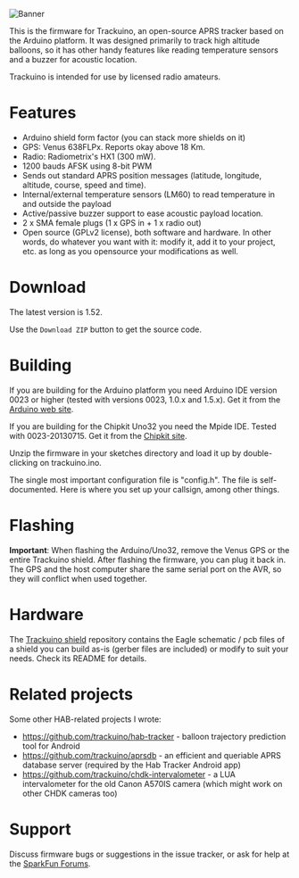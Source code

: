 ![Banner](https://github.com/trackuino/trackuino/wiki/img/trackuino-banner-narrow.png)

This is the firmware for Trackuino, an open-source APRS tracker based on the Arduino platform. It was designed primarily to track high altitude balloons, so it has other handy features like reading temperature sensors and a buzzer for acoustic location.

Trackuino is intended for use by licensed radio amateurs.

Features
========

 * Arduino shield form factor (you can stack more shields on it)
 * GPS: Venus 638FLPx. Reports okay above 18 Km.
 * Radio: Radiometrix's HX1 (300 mW).
 * 1200 bauds AFSK using 8-bit PWM
 * Sends out standard APRS position messages (latitude, longitude, altitude, course, speed and time).
 * Internal/external temperature sensors (LM60) to read temperature in and outside the payload
 * Active/passive buzzer support to ease acoustic payload location.
 * 2 x SMA female plugs (1 x GPS in + 1 x radio out)
 * Open source (GPLv2 license), both software and hardware. In other words, do whatever you want with it: modify it, add it to your project, etc. as long as you opensource your modifications as well.

Download
========

The latest version is 1.52.

Use the `Download ZIP` button to get the source code.

Building
========

If you are building for the Arduino platform you need Arduino IDE version 0023 or higher (tested with versions 0023, 1.0.x and 1.5.x). Get it from the [Arduino web site](http://arduino.cc/).

If you are building for the Chipkit Uno32 you need the Mpide IDE. Tested with 0023-20130715. Get it from the [Chipkit site](http://chipkit.net/).

Unzip the firmware in your sketches directory and load it up by double-clicking on trackuino.ino.

The single most important configuration file is "config.h". The file is self-documented. Here is where you set up your callsign, among other things.

Flashing
========

**Important**: When flashing the Arduino/Uno32, remove the Venus GPS or the entire Trackuino shield. After flashing the firmware, you can plug it back in. The GPS and the host computer share the same serial port on the AVR, so they will conflict when used together.

Hardware
========

The [Trackuino shield](https://github.com/trackuino/shield) repository contains the Eagle schematic / pcb files of a shield you can build as-is (gerber files are included) or modify to suit your needs. Check its README for details.

Related projects
================

Some other HAB-related projects I wrote:

  * https://github.com/trackuino/hab-tracker - balloon trajectory prediction tool for Android 
  * https://github.com/trackuino/aprsdb - an efficient and queriable APRS database server (required by the Hab Tracker Android app)
  * https://github.com/trackuino/chdk-intervalometer - a LUA intervalometer for the old Canon A570IS camera (which might work on other CHDK cameras too)

Support
=======

Discuss firmware bugs or suggestions in the issue tracker, or ask for help at the [SparkFun Forums](https://forum.sparkfun.com/).
